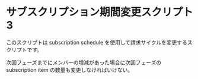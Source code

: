 # サブスクリプション期間変更スクリプト 3

このスクリプトは subscription schedule を使用して請求サイクルを変更するスクリプトです。

次回フェーズまでにメンバーの増減があった場合に次回フェーズの subscription item の数量も変更しなければいけない。
